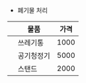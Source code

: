 - 폐기물 처리

|   | 물품       | 가격 |
|---|------------|------|
|   | 쓰레기통   | 1000 |
|   | 공기청정기 | 5000 |
|   | 스탠드     | 2000 |
